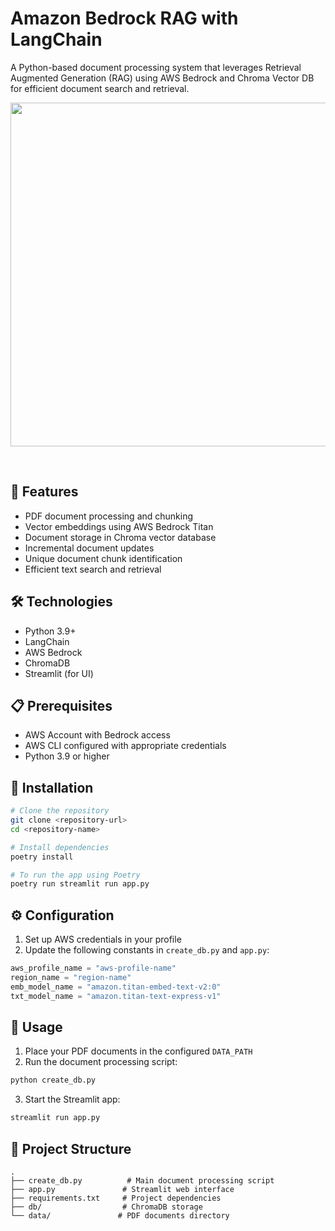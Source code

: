 # Amazon Bedrock RAG with LangChain

A Python-based document processing system that leverages Retrieval Augmented Generation (RAG) using AWS Bedrock and Chroma Vector DB for efficient document search and retrieval.

<p style="text-align:center">
<img src="https://img.youtube.com/vi/_vdK5PgcNvc/maxresdefault.jpg" width="550">
</p>
<br>

## 🚀 Features

- PDF document processing and chunking
- Vector embeddings using AWS Bedrock Titan
- Document storage in Chroma vector database
- Incremental document updates
- Unique document chunk identification
- Efficient text search and retrieval

## 🛠️ Technologies

- Python 3.9+
- LangChain
- AWS Bedrock
- ChromaDB
- Streamlit (for UI)

## 📋 Prerequisites

- AWS Account with Bedrock access
- AWS CLI configured with appropriate credentials
- Python 3.9 or higher

## 🔧 Installation

```bash
# Clone the repository
git clone <repository-url>
cd <repository-name>

# Install dependencies
poetry install

# To run the app using Poetry
poetry run streamlit run app.py
```

## ⚙️ Configuration

1. Set up AWS credentials in your profile
2. Update the following constants in `create_db.py` and `app.py`:
```python
aws_profile_name = "aws-profile-name"
region_name = "region-name"
emb_model_name = "amazon.titan-embed-text-v2:0"
txt_model_name = "amazon.titan-text-express-v1"

```

## 🚀 Usage

1. Place your PDF documents in the configured `DATA_PATH`
2. Run the document processing script:
```bash
python create_db.py
```
3. Start the Streamlit app:
```python
streamlit run app.py
```



## 📁 Project Structure

```
.
├── create_db.py          # Main document processing script
├── app.py               # Streamlit web interface
├── requirements.txt     # Project dependencies
├── db/                  # ChromaDB storage
└── data/               # PDF documents directory
```

